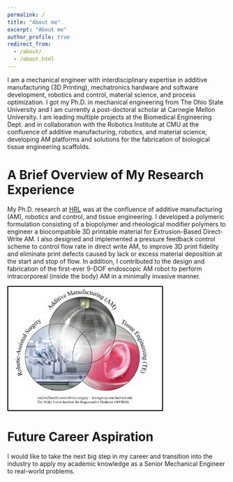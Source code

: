```yaml
---
permalink: /
title: "About me"
excerpt: "About me"
author_profile: true
redirect_from: 
  - /about/
  - /about.html
---
```


 I am a mechanical engineer with interdisciplinary expertise in additive manufacturing (3D Printing), mechatronics hardware and software development, robotics and control, material science, and process optimization. I got my Ph.D. in mechanical engineering from The Ohio State University and I am currently a post-doctoral scholar at Carnegie Mellon University. I am leading multiple projects at the Biomedical Engineering Dept. and in collaboration with the Robotics Institute at CMU at the confluence of additive manufacturing, robotics, and material science, developing AM platforms and solutions for the fabrication of biological tissue engineering scaffolds.

 

A Brief Overview of My Research Experience
======
My Ph.D. research at [HRL](https://mae.osu.edu/hrl) was at the confluence of additive manufacturing (AM), robotics and control, and tissue engineering. I developed a polymeric formulation consisting of a biopolymer and rheological modifier polymers to engineer a biocompatible 3D printable material for Extrusion-Based Direct-Write AM. I also designed and implemented a pressure feedback control scheme to control flow rate in direct write AM, to improve 3D print fidelity and eliminate print defects caused by lack or excess material deposition at the start and stop of flow. In addition, I contributed to the design and fabrication of the first-ever 9-DOF endoscopic AM robot to perform intracorporeal (inside the body) AM in a minimally invasive manner. 

<img src='/images/homepage.png' style='width: 70%; height: auto; border: 2px solid black'>


Future Career Aspiration
======
I would like to take the next big step in my career and transition into the industry to apply my academic knowledge as a Senior Mechanical Engineer to real-world problems.
